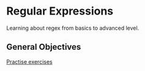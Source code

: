 # Regular Expressions
Learning about regex from basics to advanced level.

## General Objectives
[Practise exercises](https://intranet.aluswe.com/rltoken/2wFrv2KDEeF1OKKX8CrtsQ)
